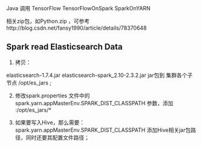
Java 调用
TensorFlow
TensorFlowOnSpark
SparkOnYARN

相关zip包，如Python.zip ，可参考http://blog.csdn.net/fansy1990/article/details/78370648


## Spark read Elasticsearch Data

1. 拷贝：

elasticsearch-1.7.4.jar
elasticsearch-spark_2.10-2.3.2.jar
jar包到 集群各个子节点 /opt/es_jars ;

2. 修改spark.properties 文件中的spark.yarn.appMasterEnv.SPARK_DIST_CLASSPATH
 参数，添加  :/opt/es_jars/*

3. 如果要写入Hive，那么需要：
  spark.yarn.appMasterEnv.SPARK_DIST_CLASSPATH
  添加Hive相关jar包路径，同时还要其配置文件路径；